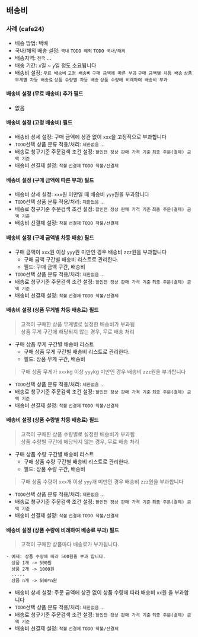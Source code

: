 ## 배송비
### 사례 (cafe24)
- 배송 방법: 택배
- 국내/해외 배송 설정: `국내` `TODO 해외` `TODO 국내/해외`
- 배송지역: `전국` ...
- 배송 기간: `x`일 ~ `y`일 정도 소요됩니다
- 배송비 설정: `무료 배송비` `고정 배송비` `구매 금액에 따른 부과` `구매 금액별 차등 배송` `상품 무게별 차등 배송료` `상품 수량별 차등 배송` `상품 수량에 비례하여 배송비 부과` 

#### 배송비 설정 (무료 배송비) 추가 필드
- 없음

#### 배송비 설정 (고정 배송비) 필드
- 배송비 상세 설정: 구매 금액에 상관 없이 `xxx`을 고정적으로 부과합니다
- `TODO`선택 상품 분류 적용/처리: `제한없음` ...
- 배송료 청구기준 주문검색 조건 설정: `할인전 정상 판매 가격 기준` `최종 주문(결제) 금액 기준`
- 배송비 선결제 설정: `착불` `선결제` `TODO 착불/선결제`

#### 배송비 설정 (구매 금액에 따른 부과) 필드
- 배송비 상세 설정: `xxx`원 미만일 때 배송비 `yyy`원을 부과합니다
- `TODO`선택 상품 분류 적용/처리: `제한없음` ...
- 배송료 청구기준 주문검색 조건 설정: `할인전 정상 판매 가격 기준` `최종 주문(결제) 금액 기준`
- 배송비 선결제 설정: `착불` `선결제` `TODO 착불/선결제`

#### 배송비 설정 (구매 금액별 차등 배송) 필드
- 구매 금액이 `xxx`원 이상 `yyy`원 미만인 경우 배송비 `zzz`원을 부과합니다
  - 구매 금액 구간별 배송비 리스트로 관리한다.
  - 필드: 구매 금액 구간, 배송비
- `TODO`선택 상품 분류 적용/처리: `제한없음` ...
- 배송료 청구기준 주문검색 조건 설정: `할인전 정상 판매 가격 기준` `최종 주문(결제) 금액 기준`
- 배송비 선결제 설정: `착불` `선결제` `TODO 착불/선결제`

#### 배송비 설정 (상품 무게별 차등 배송료) 필드
> 고객이 구매한 상품 무게별로 설정한 배송비가 부과됨 \
> 상품 무게 구간에 해당되지 않는 경우, 무료 배송 처리
- 구매 상품 무게 구간별 배송비 리스트
    - 구매 상품 무게 구간별 배송비 리스트로 관리한다.
    - 필드: 상품 무게 구간, 배송비
> 구매 상품 무게가 `xxx`kg 이상 `yyy`kg 미만인 경우 배송비 `zzz`원을 부과합니다 
- `TODO`선택 상품 분류 적용/처리: `제한없음` ...
- 배송료 청구기준 주문검색 조건 설정: `할인전 정상 판매 가격 기준` `최종 주문(결제) 금액 기준`
- 배송비 선결제 설정: `착불` `선결제` `TODO 착불/선결제`

#### 배송비 설정 (상품 수량별 차등 배송료) 필드
> 고객이 구매한 상품 수량별로 설정한 배송비가 부과됨 \
> 상품 수량별 구간에 해당되지 않는 경우, 무료 배송 처리
- 구매 상품 수량 구간별 배송비 리스트
    - 구매 상품 수량 구간별 배송비 리스트로 관리한다.
    - 필드: 상품 수량 구간, 배송비
> 구매 상품 수량이 `xxx`개 이상 `yyy`개 미만인 경우 배송비 `zzz`원을 부과합니다
- `TODO`선택 상품 분류 적용/처리: `제한없음` ...
- 배송료 청구기준 주문검색 조건 설정: `할인전 정상 판매 가격 기준` `최종 주문(결제) 금액 기준`
- 배송비 선결제 설정: `착불` `선결제` `TODO 착불/선결제`

#### 배송비 설정 (상품 수량에 비례하여 배송료 부과) 필드
> 고객이 구매한 상품마다 배송료가 부가됩니다.
```
- 예제: 상품 수량에 따라 500원을 부과 합니다.
  상품 1개 -> 500원
  상품 2개 -> 1000원
  .....
  상품 n개 -> 500*n원
```
- 배송비 상세 설정: 주문 금액에 상관 없이 상품 수량에 따라 배송비 `xx`원 을 부과합니다
- `TODO`선택 상품 분류 적용/처리: `제한없음` ...
- 배송료 청구기준 주문검색 조건 설정: `할인전 정상 판매 가격 기준` `최종 주문(결제) 금액 기준`
- 배송비 선결제 설정: `착불` `선결제` `TODO 착불/선결제`   


